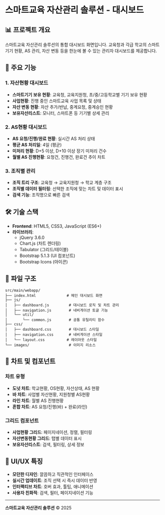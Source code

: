 # 스마트교육 자산관리 솔루션 - 대시보드

## 📊 프로젝트 개요
스마트교육 자산관리 솔루션의 통합 대시보드 화면입니다. 교육청과 각급 학교의 스마트기기 현황, AS 관리, 자산 변동 등을 한눈에 볼 수 있는 관리자 대시보드를 제공합니다.

## 🚀 주요 기능

### 1. 자산현황 대시보드
- **스마트기기 보유 현황**: 교육청, 교육지원청, 초/중/고등학교별 기기 보유 현황
- **사업현황**: 진행 중인 스마트교육 사업 목록 및 상태
- **자산 변동 현황**: 자산 추가/반납, 중계요청, 중계승인 현황
- **보유자산리스트**: 모니터, 스마트폰 등 기기별 상세 관리

### 2. AS현황 대시보드
- **AS 요청/진행/완료 현황**: 실시간 AS 처리 상태
- **평균 AS 처리일**: 4일 (평균)
- **미처리 현황**: D+5 이상, D+10 이상 장기 미처리 건수
- **월별 AS 진행현황**: 요청건, 진행건, 완료건 추이 차트

### 3. 조직별 관리
- **조직 트리 구조**: 교육청 → 교육지원청 → 학교 계층 구조
- **조직별 데이터 필터링**: 선택한 조직에 맞는 차트 및 데이터 표시
- **검색 기능**: 조직명으로 빠른 검색

## 🛠 기술 스택
- **Frontend**: HTML5, CSS3, JavaScript (ES6+)
- **라이브러리**: 
  - jQuery 3.6.0
  - Chart.js (차트 렌더링)
  - Tabulator (그리드/테이블)
  - Bootstrap 5.1.3 (UI 컴포넌트)
  - Bootstrap Icons (아이콘)

## 📁 파일 구조
```
src/main/webapp/
├── index.html              # 메인 대시보드 화면
├── js/
│   ├── dashboard.js         # 대시보드 로직 및 차트 관리
│   ├── navigation.js        # 네비게이션 토글 기능
│   └── util/
│       └── common.js        # 공통 유틸리티 함수
├── css/
│   ├── dashboard.css        # 대시보드 스타일
│   ├── navigation.css       # 네비게이션 스타일
│   └── layout.css          # 레이아웃 스타일
└── images/                  # 이미지 리소스
```

## 🎯 차트 및 컴포넌트

### 차트 유형
- **도넛 차트**: 학교현황, OS현황, 자산상태, AS 현황
- **바 차트**: 사업별 자산현황, 지원청별 AS현황
- **라인 차트**: 월별 AS 진행현황
- **혼합 차트**: AS 요청/진행(바) + 완료(라인)

### 그리드 컴포넌트
- **사업현황 그리드**: 페이지네이션, 정렬, 필터링
- **자산변동현황 그리드**: 탭별 데이터 표시
- **보유자산리스트**: 검색, 필터링, 상세 정보

## 🎨 UI/UX 특징
- **모던한 디자인**: 깔끔하고 직관적인 인터페이스
- **실시간 업데이트**: 조직 선택 시 즉시 데이터 반영
- **인터랙티브 차트**: 호버 효과, 툴팁, 애니메이션
- **사용자 친화적**: 검색, 필터, 페이지네이션 기능

---
**스마트교육 자산관리 솔루션** © 2025 
